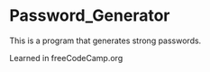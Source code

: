 # Password_Generator

This is a program that generates strong passwords.


Learned in freeCodeCamp.org
